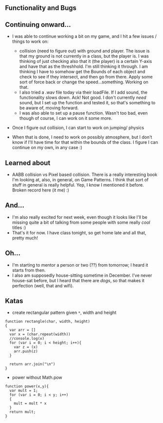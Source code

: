 ## Functionality and Bugs

## Continuing onward...

- I was able to continue working a bit on my game, and I hit a few issues / things to work on:

  - collision (need to figure out) with ground and player. The issue is that my ground is not 
    currently in a class, but the player is. I was thinking of just checking also that it (the player) is 
    a certain Y-axis and have that as the threshhold. I'm still thinking it through. I am thinking 
    I have to somehow get the Bounds of each object and check to see if they intersect, and then go from there.
    Apply some sort of force back or change the speed...something. Working on that.
  - I also tried a .wav file today via their loadFile. If I add sound, the functionality slows down. Ack!
    Not good. I don't currently *need* sound, but I set up the function and tested it, so that's something
    to be aware of, moving forward.
  - I was also able to set up a pause function. Wasn't too bad, even though of course, I can work on it some
    more. 
  
- Once I figure out collision, I can start to work on jumping/ physics 

- When that is done, I need to work on possibly atmosphere, but I don't know if I'll have time for that
  within the bounds of the class. I figure I can continue on my own, in any case :)
  
## Learned about

- AABB collision vs Pixel based collision. 
  There is a really interesting book I'm looking at, also, in general, on Game Patterns. 
  I think that sort of stuff in general is really helpful. Yep, I know I mentioned it before.
  Broken record here (it me) :)
  
## And...

- I'm also really excited for next week, even though it looks like I'll be missing quite a bit
  of talking from some people with some really *cool* titles :) 
- That's it for now. I have class tonight, so get home late and all that, pretty much!

## Oh...

- I'm starting to mentor a person or two (??) from tomorrow; I heard it starts from then.
- I also am supposedly house-sitting sometime in December. I've never house-sat before, but I heard
  that there are *dogs*, so that makes it perfection (well, that and wifi). 
  
## Katas

- create rectangular pattern given ```*```, width and height

```
function rectangle(char, width, height)
{
  var arr = []
  var x = (char.repeat(width))
  //console.log(x)
  for (var i = 0; i < height; i++){
    var z = (x)
    arr.push(z)
  }
 
  return arr.join("\n")
}
```

- power without Math.pow

```
function power(x,y){
  var mult = 1;
  for (var i = 0; i < y; i++)
  {
    mult = mult * x
  }
  return mult;
}
```

